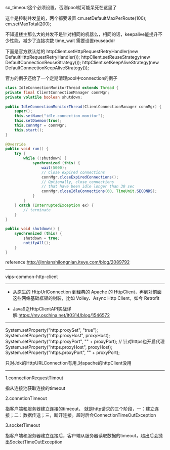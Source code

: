 so_timeout这个必须设置，否则pool就可能呆死在这里了


这个是控制并发量的，两个都要设置
cm.setDefaultMaxPerRoute(100);
cm.setMaxTotal(200);

不知道楼主那么大的并发不是针对相同的机器么，相同的话，keepalive能提升不少性能，减少了连接次数
time_wait 需要设置reuseaddr

下面是官方默认给的
httpClient.setHttpRequestRetryHandler(new DefaultHttpRequestRetryHandler());
httpClient.setReuseStrategy(new DefaultConnectionReuseStrategy());
httpClient.setKeepAliveStrategy(new DefaultConnectionKeepAliveStrategy());

官方的例子还给了一个定期清理pool中connection的例子

```java
class IdleConnectionMonitorThread extends Thread {  
private final ClientConnectionManager connMgr;  
private volatile boolean shutdown;  
  
public IdleConnectionMonitorThread(ClientConnectionManager connMgr) {  
    super();  
    this.setName("idle-connection-monitor");  
    this.setDaemon(true);  
    this.connMgr = connMgr;  
    this.start();  
}  
  
@Override  
public void run() {  
    try {  
        while (!shutdown) {  
            synchronized (this) {  
                wait(5000);  
                // Close expired connections  
                connMgr.closeExpiredConnections();  
                // Optionally, close connections  
                // that have been idle longer than 30 sec  
                connMgr.closeIdleConnections(60, TimeUnit.SECONDS);  
            }  
        }  
    } catch (InterruptedException ex) {  
        // terminate  
    }  
}  
  
public void shutdown() {  
    synchronized (this) {  
        shutdown = true;  
        notifyAll();  
    }  
}  
```

reference:<http://jinnianshilongnian.iteye.com/blog/2089792>

---

vips-common-http-client

---

+ 从原生的 HttpUrlConnection 到经典的 Apache 的 HttpClient，再到对前面这些网络基础框架的封装，比如 Volley、Async Http Client，如今 Retrofit

+ Java9之HttpClientAPI实战详解:<https://my.oschina.net/lt0314/blog/1546572>

---

System.setProperty("http.proxySet", "true");
System.setProperty("http.proxyHost", proxyHost);
System.setProperty("http.proxyPort", "" + proxyPort);
// 针对https也开启代理
System.setProperty("https.proxyHost", proxyHost);
System.setProperty("https.proxyPort", "" + proxyPort);

只对Jdk的HttpURLConnection有用,对apache的httpClient没用

---
1.connectionRequestTimout

指从连接池获取连接的timeout

2.connetionTimeout

指客户端和服务器建立连接的timeout，
就是http请求的三个阶段，一：建立连接；二：数据传送；三，断开连接。超时后会ConnectionTimeOutException

3.socketTimeout

指客户端和服务器建立连接后，客户端从服务器读取数据的timeout，超出后会抛出SocketTimeOutException
